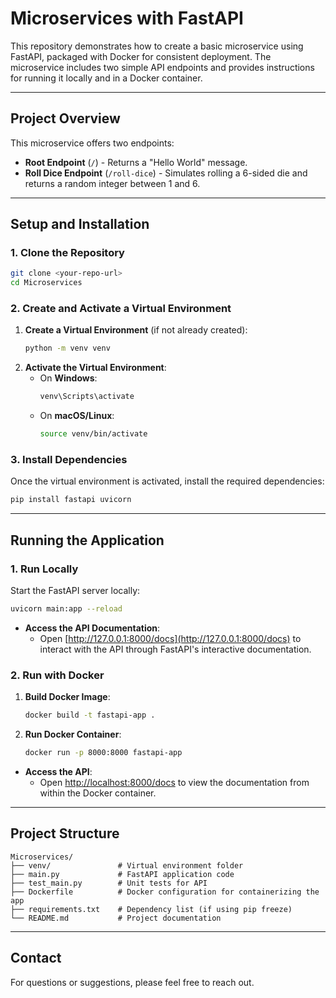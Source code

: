 # Microservices with FastAPI

This repository demonstrates how to create a basic microservice using FastAPI, packaged with Docker for consistent deployment. The microservice includes two simple API endpoints and provides instructions for running it locally and in a Docker container.

---

## Project Overview

This microservice offers two endpoints:
- **Root Endpoint** (`/`) - Returns a "Hello World" message.
- **Roll Dice Endpoint** (`/roll-dice`) - Simulates rolling a 6-sided die and returns a random integer between 1 and 6.

---

## Setup and Installation

### 1. Clone the Repository

```bash
git clone <your-repo-url>
cd Microservices
```

### 2. Create and Activate a Virtual Environment

1. **Create a Virtual Environment** (if not already created):
   ```bash
   python -m venv venv
   ```
2. **Activate the Virtual Environment**:
   - On **Windows**:
     ```bash
     venv\Scripts\activate
     ```
   - On **macOS/Linux**:
     ```bash
     source venv/bin/activate
     ```

### 3. Install Dependencies

Once the virtual environment is activated, install the required dependencies:

```bash
pip install fastapi uvicorn
```

---

## Running the Application

### 1. Run Locally

Start the FastAPI server locally:

```bash
uvicorn main:app --reload
```

- **Access the API Documentation**:
  - Open [http://127.0.0.1:8000/docs](http://127.0.0.1:8000/docs) to interact with the API through FastAPI's interactive documentation.

### 2. Run with Docker

1. **Build Docker Image**:
   ```bash
   docker build -t fastapi-app .
   ```
2. **Run Docker Container**:
   ```bash
   docker run -p 8000:8000 fastapi-app
   ```

- **Access the API**:
  - Open [http://localhost:8000/docs](http://localhost:8000/docs) to view the documentation from within the Docker container.

---

## Project Structure

```plaintext
Microservices/
├── venv/               # Virtual environment folder
├── main.py             # FastAPI application code
├── test_main.py        # Unit tests for API
├── Dockerfile          # Docker configuration for containerizing the app
├── requirements.txt    # Dependency list (if using pip freeze)
└── README.md           # Project documentation
```

---

## Contact

For questions or suggestions, please feel free to reach out.
